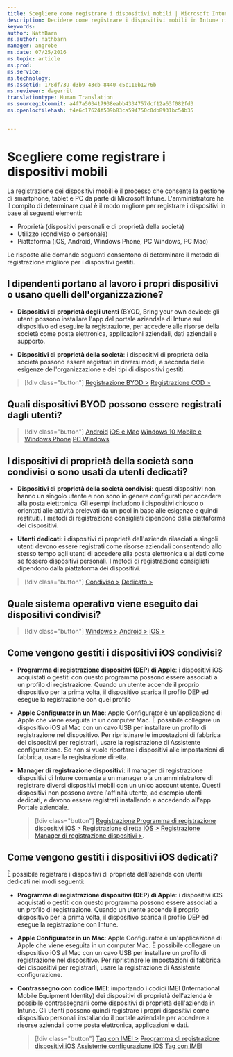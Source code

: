 ```yaml
---
title: Scegliere come registrare i dispositivi mobili | Microsoft Intune
description: Decidere come registrare i dispositivi mobili in Intune rispondendo ad alcune semplici domande
keywords: 
author: NathBarn
ms.author: nathbarn
manager: angrobe
ms.date: 07/25/2016
ms.topic: article
ms.prod: 
ms.service: 
ms.technology: 
ms.assetid: 178df739-d3b9-43cb-8440-c5c110b1276b
ms.reviewer: dagerrit
translationtype: Human Translation
ms.sourcegitcommit: a4f7a503417938eabb4334757dcf12a63f082fd3
ms.openlocfilehash: f4e6c17624f509b83ca594750c0db8931bc54b35


---
```


# Scegliere come registrare i dispositivi mobili

La registrazione dei dispositivi mobili è il processo che consente la gestione di smartphone, tablet e PC da parte di Microsoft Intune. L'amministratore ha il compito di determinare qual è il modo migliore per registrare i dispositivi in base ai seguenti elementi:

 -  Proprietà (dispositivi personali e di proprietà della società)
 -  Utilizzo (condiviso o personale)
 -  Piattaforma (iOS, Android, Windows Phone, PC Windows, PC Mac)

Le risposte alle domande seguenti consentono di determinare il metodo di registrazione migliore per i dispositivi gestiti.

## **I dipendenti portano al lavoro i propri dispositivi o usano quelli dell'organizzazione?**

  - **Dispositivi di proprietà degli utenti** (BYOD, Bring your own device): gli utenti possono installare l'app del portale aziendale di Intune sul dispositivo ed eseguire la registrazione, per accedere alle risorse della società come posta elettronica, applicazioni aziendali, dati aziendali e supporto.  

  - **Dispositivi di proprietà della società**: i dispositivi di proprietà della società possono essere registrati in diversi modi, a seconda delle esigenze dell'organizzazione e dei tipi di dispositivi gestiti.

> [!div class="button"]
[Registrazione BYOD >](#what-byod-devices-can-your-users-enroll)   [Registrazione COD >](#are-your-company-owned-devices-shared-or-do-they-have-dedicated-users)

## **Quali dispositivi BYOD possono essere registrati dagli utenti?**

> [!div class="button"]
[Android](/intune/deploy-use/set-up-android-management-with-microsoft-intune) [iOS e Mac](/intune/deploy-use/set-up-ios-and-mac-management-with-microsoft-intune) [Windows 10 Mobile e Windows Phone](/intune/deploy-use/set-up-windows-phone-management-with-microsoft-intune) [PC Windows](/intune/deploy-use/set-up-windows-device-management-with-microsoft-intune)

## **I dispositivi di proprietà della società sono condivisi o sono usati da utenti dedicati?**

- **Dispositivi di proprietà della società condivisi**: questi dispositivi non hanno un singolo utente e non sono in genere configurati per accedere alla posta elettronica. Gli esempi includono i dispositivi chiosco o orientati alle attività prelevati da un pool in base alle esigenze e quindi restituiti. I metodi di registrazione consigliati dipendono dalla piattaforma dei dispositivi.

- **Utenti dedicati**: i dispositivi di proprietà dell'azienda rilasciati a singoli utenti devono essere registrati come risorse aziendali consentendo allo stesso tempo agli utenti di accedere alla posta elettronica e ai dati come se fossero dispositivi personali. I metodi di registrazione consigliati dipendono dalla piattaforma dei dispositivi.

> [!div class="button"]
[Condiviso >](#what-operating-system-are-your-shared-devices-running)   [Dedicato >](#how-will-you-manage-dedicated-ios-devices)


## **Quale sistema operativo viene eseguito dai dispositivi condivisi?**

  > [!div class="button"]
  [Windows >](/intune/deploy-use/enroll-corporate-owned-devices-with-the-device-enrollment-manager-in-microsoft-intune) [Android >](/intune/deploy-use/enroll-corporate-owned-devices-with-the-device-enrollment-manager-in-microsoft-intune) [iOS >](#how-will-you-manage-shared-ios-devices)

## **Come vengono gestiti i dispositivi iOS condivisi?**

- **Programma di registrazione dispositivi (DEP) di Apple**: i dispositivi iOS acquistati o gestiti con questo programma possono essere associati a un profilo di registrazione. Quando un utente accende il proprio dispositivo per la prima volta, il dispositivo scarica il profilo DEP ed esegue la registrazione con quel profilo

- **Apple Configurator in un Mac**: Apple Configurator è un'applicazione di Apple che viene eseguita in un computer Mac. È possibile collegare un dispositivo iOS al Mac con un cavo USB per installare un profilo di registrazione nel dispositivo. Per ripristinare le impostazioni di fabbrica dei dispositivi per registrarli, usare la registrazione di Assistente configurazione. Se non si vuole riportare i dispositivi alle impostazioni di fabbrica, usare la registrazione diretta.

- **Manager di registrazione dispositivi**: il manager di registrazione dispositivi di Intune consente a un manager o a un amministratore di registrare diversi dispositivi mobili con un unico account utente. Questi dispositivi non possono avere l'affinità utente, ad esempio utenti dedicati, e devono essere registrati installando e accedendo all'app Portale aziendale.

  > [!div class="button"]
  [Registrazione Programma di registrazione dispositivi iOS >](/intune/deploy-use/ios-device-enrollment-program-in-microsoft-intune) [Registrazione diretta iOS >](/intune/deploy-use/ios-direct-enrollment-in-microsoft-intune)  [Registrazione Manager di registrazione dispositivi >](/intune/deploy-use/enroll-corporate-owned-devices-with-the-device-enrollment-manager-in-microsoft-intune).

## **Come vengono gestiti i dispositivi iOS dedicati?**

È possibile registrare i dispositivi di proprietà dell'azienda con utenti dedicati nei modi seguenti:

- **Programma di registrazione dispositivi (DEP) di Apple**: i dispositivi iOS acquistati o gestiti con questo programma possono essere associati a un profilo di registrazione. Quando un utente accende il proprio dispositivo per la prima volta, il dispositivo scarica il profilo DEP ed esegue la registrazione con Intune.

- **Apple Configurator in un Mac**: Apple Configurator è un'applicazione di Apple che viene eseguita in un computer Mac. È possibile collegare un dispositivo iOS al Mac con un cavo USB per installare un profilo di registrazione nel dispositivo. Per ripristinare le impostazioni di fabbrica dei dispositivi per registrarli, usare la registrazione di Assistente configurazione.

- **Contrassegno con codice IMEI**: importando i codici IMEI (International Mobile Equipment Identity) dei dispositivi di proprietà dell'azienda è possibile contrassegnarli come dispositivi di proprietà dell'azienda in Intune. Gli utenti possono quindi registrare i propri dispositivi come dispositivo personali installando il portale aziendale per accedere a risorse aziendali come posta elettronica, applicazioni e dati.

  > [!div class="button"]
  [Tag con IMEI >](/intune/deploy-use/specify-corporate-owned-devices-with-international-mobile-equipment-identity-imei-numbers) [Programma di registrazione dispositivi iOS](/intune/deploy-use/ios-device-enrollment-program-in-microsoft-intune) [Assistente configurazione iOS](/intune/deploy-use/ios-setup-assistant-enrollment-in-microsoft-intune) [Tag con IMEI](/intune/deploy-use/specify-corporate-owned-devices-with-international-mobile-equipment-identity-imei-numbers)



<!--HONumber=Oct16_HO4-->


